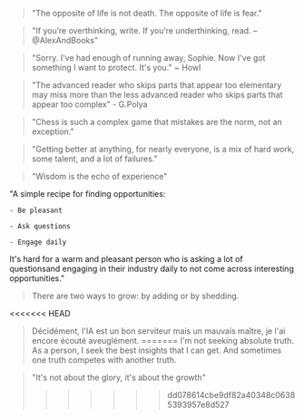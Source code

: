 > "The opposite of life is not death.
> The opposite of life is fear."


> "If you’re overthinking, write. If you’re underthinking, read. – @AlexAndBooks"

> "Sorry. I've had enough of running away, Sophie. Now I've got something I want to protect. It's you." ~ Howl

> "The advanced reader who skips parts that appear too elementary may miss more than the less advanced reader who skips parts that appear too complex" - G.Polya

> "Chess is such a complex game that mistakes are the norm, not an exception."

> "Getting better at anything, for nearly everyone, is a mix of hard work, some talent, and a lot of failures."

> "Wisdom is the echo of experience"

"A simple recipe for finding opportunities:

    - Be pleasant
    
    - Ask questions
    
    - Engage daily
    
It's hard for a warm and pleasant person who is asking a lot of questionsand engaging in their industry daily to not come across interesting opportunities."

> There are two ways to grow: by adding or by shedding.

<<<<<<< HEAD

> Décidément, l'IA est un bon serviteur mais un mauvais maître, je l'ai encore écouté aveuglément.
=======
> I'm not seeking absolute truth. As a person, I seek the best insights that I can get. And sometimes one truth competes with another truth.

> "It's not about the glory, it's about the growth"
>>>>>>> dd078614cbe9df82a40348c06385393957e8d527
